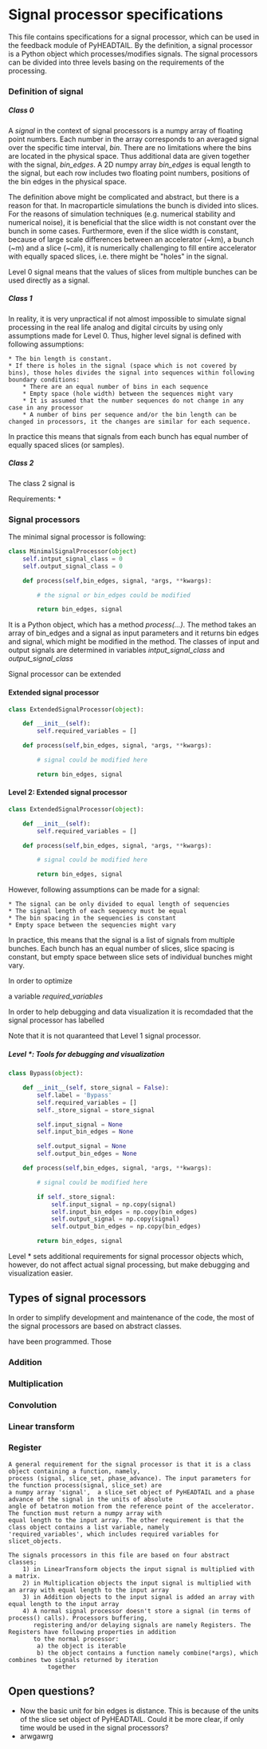# Signal processor specifications

This file contains specifications for a signal processor, which can be used in the feedback module of PyHEADTAIL. By the definition, a signal processor is a Python object which processes/modifies signals. The signal processors can be divided into three levels basing on the requirements of the processing.

### Definition of signal
##### Class 0
A *signal* in the context of signal processors is a numpy array of floating point numbers. Each number in the array corresponds to an averaged signal over the specific time interval, *bin*. There are no limitations where the bins are located in the physical space. Thus additional data are given together with the signal, *bin_edges*. A 2D numpy array *bin_edges* is equal length to the signal, but each row includes two floating point numbers, positions of the bin edges in the physical space.

The definition above might be complicated and abstract, but there is a reason for that. In macroparticle simulations the bunch is divided into slices. For the reasons of simulation techniques (e.g. numerical stability and numerical noise), it is beneficial that the slice width is not constant over the bunch in some cases. Furthermore, even if the slice width is constant, because of large scale differences between an accelerator (~km), a bunch (~m) and a slice (~cm), it is numerically challenging to fill entire accelerator with equally spaced slices, i.e. there might be "holes" in the signal.

Level 0 signal means that the values of slices from multiple bunches can be used directly as a signal.

##### Class 1
In reality, it is very unpractical if not almost impossible to simulate signal processing in the real life analog and digital circuits by using only assumptions made for Level 0. Thus, higher level signal is defined with following assumptions:

    * The bin length is constant.
    * If there is holes in the signal (space which is not covered by bins), those holes divides the signal into sequences within following boundary conditions:
        * There are an equal number of bins in each sequence
        * Empty space (hole width) between the sequences might vary
        * It is assumed that the number sequences do not change in any case in any processor
        * A number of bins per sequence and/or the bin length can be changed in processors, it the changes are similar for each sequence.

In practice this means that signals from each bunch has equal number of equally spaced slices (or samples).

##### Class 2
The class 2 signal is

Requirements:
*


### Signal processors
The minimal signal processor is following:
~~~python
class MinimalSignalProcessor(object)
    self.intput_signal_class = 0
    self.output_signal_class = 0

    def process(self,bin_edges, signal, *args, **kwargs):

        # the signal or bin_edges could be modified

        return bin_edges, signal
~~~
It is a Python object, which has a method *process(...)*. The method takes an array of bin_edges and a signal as input parameters and it returns bin edges and signal, which might be modified in the method. The classes of input and output signals are determined in variables *intput_signal_class* and *output_signal_class*

Signal processor can be extended


#### Extended signal processor
~~~python
class ExtendedSignalProcessor(object):

    def __init__(self):
        self.required_variables = []

    def process(self,bin_edges, signal, *args, **kwargs):

        # signal could be modified here

        return bin_edges, signal
~~~

#### Level 2: Extended signal processor
~~~python
class ExtendedSignalProcessor(object):

    def __init__(self):
        self.required_variables = []

    def process(self,bin_edges, signal, *args, **kwargs):

        # signal could be modified here

        return bin_edges, signal
~~~



However, following assumptions can be made for a signal:

    * The signal can be only divided to equal length of sequencies
    * The signal length of each sequency must be equal
    * The bin spacing in the sequencies is constant
    * Empty space between the sequencies might vary

In practice, this means that the signal is a list of signals from multiple bunches. Each bunch has an equal number of slices, slice spacing is constant, but empty space between slice sets of individual bunches might vary.

In order to optimize

a variable *required_variables*


In order to help debugging and data visualization it is recomdaded that the signal processor has labelled

Note that it is not quaranteed that Level 1 signal processor.

##### Level *: Tools for debugging and visualization
~~~python
class Bypass(object):

    def __init__(self, store_signal = False):
        self.label = 'Bypass'
        self.required_variables = []
        self._store_signal = store_signal

        self.input_signal = None
        self.input_bin_edges = None

        self.output_signal = None
        self.output_bin_edges = None

    def process(self,bin_edges, signal, *args, **kwargs):

        # signal could be modified here

        if self._store_signal:
            self.input_signal = np.copy(signal)
            self.input_bin_edges = np.copy(bin_edges)
            self.output_signal = np.copy(signal)
            self.output_bin_edges = np.copy(bin_edges)

        return bin_edges, signal
~~~
Level * sets additional requirements for signal processor objects which, however, do not affect actual signal processing, but make debugging and visualization easier.




## Types of signal processors

In order to simplify development and maintenance of the code, the most of the signal processors are based on abstract classes.


have been programmed. Those

### Addition

### Multiplication

### Convolution

### Linear transform

### Register

    A general requirement for the signal processor is that it is a class object containing a function, namely,
    process (signal, slice_set, phase_advance). The input parameters for the function process(signal, slice_set) are
    a numpy array 'signal',  a slice_set object of PyHEADTAIL and a phase advance of the signal in the units of absolute
    angle of betatron motion from the reference point of the accelerator. The function must return a numpy array with
    equal length to the input array. The other requirement is that the class object contains a list variable, namely
    'required_variables', which includes required variables for slicet_objects.

    The signals processors in this file are based on four abstract classes;
        1) in LinearTransform objects the input signal is multiplied with a matrix.
        2) in Multiplication objects the input signal is multiplied with an array with equal length to the input array
        3) in Addition objects to the input signal is added an array with equal length to the input array
        4) A normal signal processor doesn't store a signal (in terms of process() calls). Processors buffering,
           registering and/or delaying signals are namely Registers. The Registers have following properties in addition
           to the normal processor:
            a) the object is iterable
            b) the object contains a function namely combine(*args), which combines two signals returned by iteration
               together


## Open questions?

* Now the basic unit for bin edges is distance. This is because of the units of the slice set object of PyHEADTAIL. Could it be more clear, if only time would be used in the signal processors?
* arwgawrg